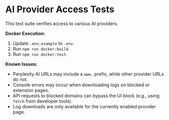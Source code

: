 # AI Provider Access Tests

This test suite verifies access to various AI providers.

**Docker Execution:**

1.  Update `.env.example` to `.env`.
2.  Run `npm run docker:build`.
3.  Run `npm run docker:test`.

**Known Issues:**

*   Perplexity AI URLs may include a `www.` prefix, while other provider URLs do not.
*   Console errors may occur when downloading logs on blocked or extension pages.
*   API requests to blocked domains can bypass the UI block (e.g., using `fetch` from developer tools).
*   Log downloads are only available for the currently enabled provider page.